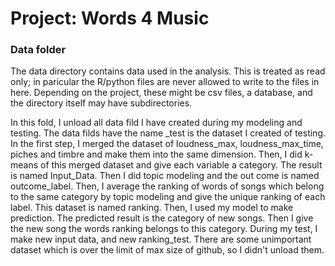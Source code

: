 # Project: Words 4 Music
### Data folder

The data directory contains data used in the analysis. This is treated as read only; in paricular the R/python files are never allowed to write to the files in here. Depending on the project, these might be csv files, a database, and the directory itself may have subdirectories.

In this fold, I unload all data fild I have created during my modeling and testing. The data filds have the name _test is the dataset I created of testing. In the first step, I merged the dataset of loudness_max, loudness_max_time, piches and timbre and make them into the same dimension. Then, I did k-means of this merged dataset and give each variable a category. The result is named Input_Data. Then I did topic modeling and the out come is named outcome_label. Then, I average the ranking of words of songs which belong to the same category by topic modeling and give the unique ranking of each label. This dataset is named ranking. Then, I used my model to make prediction. The predicted result is the category of new songs. Then I give the new song the words ranking belongs to this category. During my test, I make new input data, and new ranking_test. There are some unimportant dataset which is over the limit of max size of github, so I didn't unload them. 